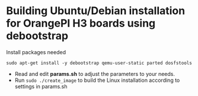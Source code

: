 Building Ubuntu/Debian installation for OrangePI H3 boards using debootstrap
============================================================================

Install packages needed
```
sudo apt-get install -y debootstrap qemu-user-static parted dosfstools
```

- Read and edit **params.sh** to adjust the parameters to your needs.<br/>
- Run `sudo ./create_image` to build the Linux installation according to settings in params.sh<br/>
